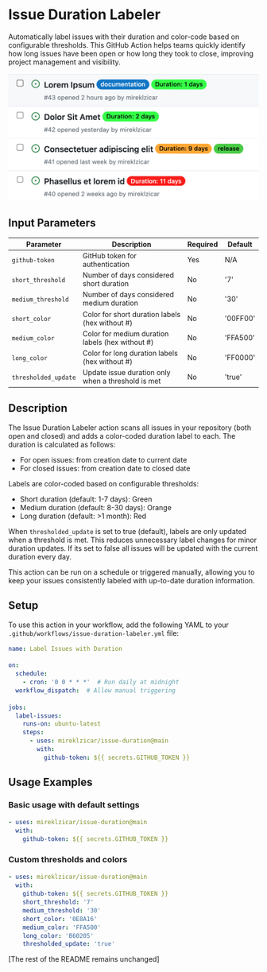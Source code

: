 # Issue Duration Labeler

Automatically label issues with their duration and color-code based on configurable thresholds. This GitHub Action helps teams quickly identify how long issues have been open or how long they took to close, improving project management and visibility.

![](issue-duration-preview.png)

## Input Parameters

| Parameter | Description | Required | Default |
|-----------|-------------|----------|---------|
| `github-token` | GitHub token for authentication | Yes | N/A |
| `short_threshold` | Number of days considered short duration | No | '7' |
| `medium_threshold` | Number of days considered medium duration | No | '30' |
| `short_color` | Color for short duration labels (hex without #) | No | '00FF00' |
| `medium_color` | Color for medium duration labels (hex without #) | No | 'FFA500' |
| `long_color` | Color for long duration labels (hex without #) | No | 'FF0000' |
| `thresholded_update` | Update issue duration only when a threshold is met | No | 'true' |

## Description

The Issue Duration Labeler action scans all issues in your repository (both open and closed) and adds a color-coded duration label to each. The duration is calculated as follows:
- For open issues: from creation date to current date
- For closed issues: from creation date to closed date

Labels are color-coded based on configurable thresholds:
- Short duration (default: 1-7 days): Green
- Medium duration (default: 8-30 days): Orange
- Long duration (default: >1 month): Red

When `thresholded_update` is set to true (default), labels are only updated when a threshold is met. This reduces unnecessary label changes for minor duration updates. If its set to false all issues will be updated with the current duration every day. 

This action can be run on a schedule or triggered manually, allowing you to keep your issues consistently labeled with up-to-date duration information.

## Setup

To use this action in your workflow, add the following YAML to your `.github/workflows/issue-duration-labeler.yml` file:

```yaml
name: Label Issues with Duration

on:
  schedule:
    - cron: '0 0 * * *'  # Run daily at midnight
  workflow_dispatch:  # Allow manual triggering

jobs:
  label-issues:
    runs-on: ubuntu-latest
    steps:
      - uses: mireklzicar/issue-duration@main
        with:
          github-token: ${{ secrets.GITHUB_TOKEN }}
```

## Usage Examples

### Basic usage with default settings

```yaml
- uses: mireklzicar/issue-duration@main
  with:
    github-token: ${{ secrets.GITHUB_TOKEN }}
```

### Custom thresholds and colors

```yaml
- uses: mireklzicar/issue-duration@main
  with:
    github-token: ${{ secrets.GITHUB_TOKEN }}
    short_threshold: '7'
    medium_threshold: '30'
    short_color: '0E8A16'
    medium_color: 'FFA500'
    long_color: 'B60205'
    thresholded_update: 'true'
```

[The rest of the README remains unchanged]
